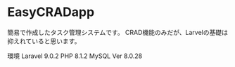 # EasyCRADapp

簡易で作成したタスク管理システムです。
CRAD機能のみだが、Larvelの基礎は抑えれていると思います。

環境
 Laravel 9.0.2
 PHP 8.1.2
 MySQL  Ver 8.0.28 
